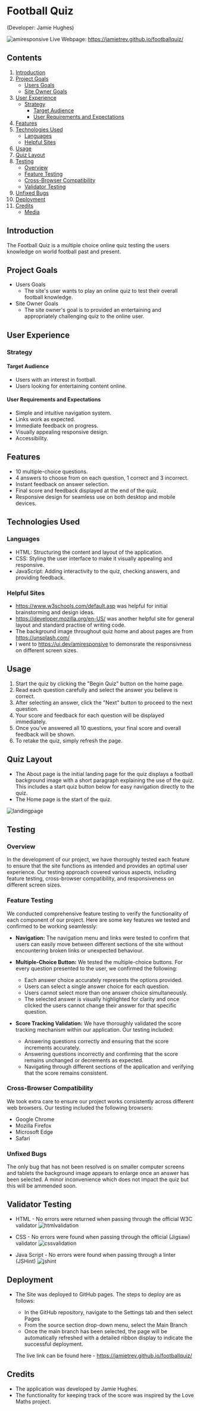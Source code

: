 # Football Quiz
(Developer: Jamie Hughes)


![amiresponsive](images/amiresponsive.png) 
Live Webpage: https://jamietrev.github.io/footballquiz/

## Contents
1. [Introduction](#introduction)
2. [Project Goals](#project-goals)
   - [Users Goals](#users-goals)
   - [Site Owner Goals](#site-owner-goals)
3. [User Experience](#user-experience)
   - [Strategy](#strategy)
     - [Target Audience](#target-audience)
     - [User Requirements and Expectations](#user-requirements-and-expectations)
4. [Features](#features)
5. [Technologies Used](#technologies-used)
   - [Languages](#languages)
   - [Helpful Sites](#helpful-sites)
6. [Usage](#usage)
7. [Quiz Layout](#quiz-layout)
8. [Testing](#testing)
   - [Overview](#overview)
   - [Feature Testing](#feature-testing)
   - [Cross-Browser Compatibility](#cross-browser-compatibility)
   - [Validator Testing](#validator-testing)
9. [Unfixed Bugs](#unfixed-bugs)
10. [Deployment](#deployment)
11. [Credits](#credits)
	- [Media](#media)


## Introduction

The Football Quiz is a multiple choice online quiz testing the users knowledge on world football past and present.

## Project Goals

- Users Goals
	-    The site's user wants to play an online quiz to test their overall football knowledge.
- Site Owner Goals
	-    The site owner's goal is to provided an entertaining and appropriately challenging quiz to the online user.

## User Experience
### Strategy
#### Target Audience
-   Users with an interest in football.
-   Users looking for entertaining content online.

#### User Requirements and Expectations

-   Simple and intuitive navigation system.
-   Links work as expected.
-   Immediate feedback on progress.
-   Visually appealing responsive design.
-   Accessibility.

## Features

-   10 multiple-choice questions.
-   4 answers to choose from on each question, 1 correct and 3 incorrect.
-   Instant feedback on answer selection.
-   Final score and feedback displayed at the end of the quiz.
-   Responsive design for seamless use on both desktop and mobile devices.

## Technologies Used
### Languages
-   HTML: Structuring the content and layout of the application.
-   CSS: Styling the user interface to make it visually appealing and responsive.
-   JavaScript: Adding interactivity to the quiz, checking answers, and providing feedback.
### Helpful Sites
- https://www.w3schools.com/default.asp was helpful for initial brainstorming and design ideas.
- https://developer.mozilla.org/en-US/ was another helpful site for general layout and standard practise of writing code.
- The background image throughout quiz home and about pages are from https://unsplash.com/
- I went to https://ui.dev/amiresponsive to demonsrate the responsivness on different screen sizes.

## Usage

1.  Start the quiz by clicking the "Begin Quiz" button on the home page.
2.  Read each question carefully and select the answer you believe is correct.
3.  After selecting an answer, click the "Next" button to proceed to the next question.
4.  Your score and feedback for each question will be displayed immediately.
5.  Once you've answered all 10 questions, your final score and overall feedback will be shown.
6.  To retake the quiz, simply refresh the page.

## Quiz Layout

- The About page is the initial landing page for the quiz displays a football background image with a short paragraph explaining the use of the quiz. This includes a start quiz button below for easy navigation directly to the quiz.
- The Home page is the start of the quiz.

![landingpage](images/about-landingpage.png)

## Testing
### Overview

In the development of our project, we have thoroughly tested each feature to ensure that the site functions as intended and provides an optimal user experience. Our testing approach covered various aspects, including feature testing, cross-browser compatibility, and responsiveness on different screen sizes.

### Feature Testing

We conducted comprehensive feature testing to verify the functionality of each component of our project. Here are some key features we tested and confirmed to be working seamlessly:
    
-   **Navigation:** The navigation menu and links were tested to confirm that users can easily move between different sections of the site without encountering broken links or unexpected behaviour.
-  **Multiple-Choice Button:** We tested the multiple-choice buttons. For every question presented to the user, we confirmed the following:
	-	Each answer choice accurately represents the options provided.
	-	Users can select a single answer choice for each question.
	-	Users cannot select more than one answer choice simultaneously.
	-	The selected answer is visually highlighted for clarity and once clicked the users cannot change their answer for that specific question.
	
- **Score Tracking Validation:** We have thoroughly validated the score tracking mechanism within our application. Our testing included:
	- Answering questions correctly and ensuring that the score increments accurately.
	- Answering questions incorrectly and confirming that the score remains unchanged or decrements as expected.
	- Navigating through different sections of the application and verifying that the score remains consistent.    

### Cross-Browser Compatibility

We took extra care to ensure our project works consistently across different web browsers. Our testing included the following browsers:

-   Google Chrome
-   Mozilla Firefox
-   Microsoft Edge
-   Safari

### Unfixed Bugs

The only bug that has not been resolved is on smaller computer screens and tablets the background image appears to enlarge once an answer has been selected. A minor inconvenience which does not impact the quiz but this will be ammended soon.

## Validator Testing
- HTML - No errors were returned when passing through the official W3C validator
![htmlvalidation](images/htmlvalidation.png)

- CSS - No errors were found when passing through the official (Jigsaw) validator
![cssvalidation](images/cssvalidation.png)
- Java Script - No errors were found when passing through a linter (JSHint)
![jshint](images/jshint.png)

## Deployment
- The Site was deployed to GitHub pages. The steps to deploy are as follows:
	- In the GitHub repository, navigate to the Settings tab and then select Pages
	- From the source section drop-down menu, select the Main Branch
	- Once the main branch has been selected, the page will be automatically refreshed with a detailed ribbon display to indicate the successful deployment.
	
	The live link can be found here - https://jamietrev.github.io/footballquiz/

## Credits
- The application was developed by Jamie Hughes.
- The functionality for keeping track of the score was inspired by the Love Maths project.
